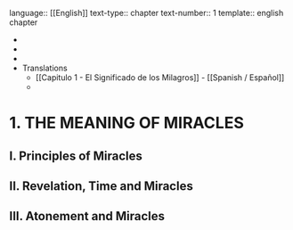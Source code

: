 language:: [[English]]
text-type:: chapter
text-number:: 1
template:: english chapter

-
-
-
- Translations
	- [[Capitulo 1 - El Significado de los Milagros]] - [[Spanish / Español]]
	-
# 1. THE MEANING OF MIRACLES
## I. Principles of Miracles
## II. Revelation, Time and Miracles
## III. Atonement and Miracles